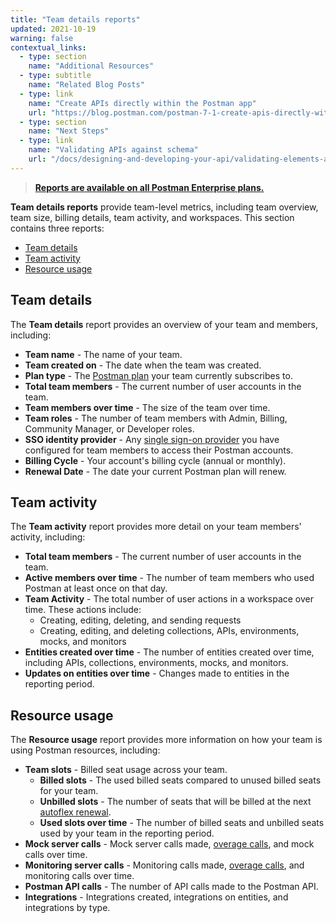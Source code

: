 ```yaml
---
title: "Team details reports"
updated: 2021-10-19
warning: false
contextual_links:
  - type: section
    name: "Additional Resources"
  - type: subtitle
    name: "Related Blog Posts"
  - type: link
    name: "Create APIs directly within the Postman app"
    url: "https://blog.postman.com/postman-7-1-create-apis-directly-within-the-postman-app/"
  - type: section
    name: "Next Steps"
  - type: link
    name: "Validating APIs against schema"
    url: "/docs/designing-and-developing-your-api/validating-elements-against-schema/"
---
```


> [__Reports are available on all Postman Enterprise plans.__](https://www.postman.com/pricing)

**Team details reports** provide team-level metrics, including team overview, team size, billing details, team activity, and workspaces. This section contains three reports:

* [Team details](#team-details)
* [Team activity](#team-activity)
* [Resource usage](#resource-usage)

## Team details

The **Team details** report provides an overview of your team and members, including:

* **Team name** - The name of your team.
* **Team created on** - The date when the team was created.
* **Plan type** - The [Postman plan](https://www.postman.com/pricing/) your team currently subscribes to.
* **Total team members** - The current number of user accounts in the team.
* **Team members over time** - The size of the team over time.
* **Team roles** - The number of team members with Admin, Billing, Community Manager, or Developer roles.
* **SSO identity provider** - Any [single sign-on provider](/docs/administration/sso/intro-sso/) you have configured for team members to access their Postman accounts.
* **Billing Cycle** - Your account's billing cycle (annual or monthly).
* **Renewal Date** - The date your current Postman plan will renew.

## Team activity

The **Team activity** report provides more detail on your team members' activity, including:

* **Total team members** - The current number of user accounts in the team.
* **Active members over time** - The number of team members who used Postman at least once on that day.
* **Team Activity** - The total number of user actions in a workspace over time. These actions include:
    * Creating, editing, deleting, and sending requests
    * Creating, editing, and deleting collections, APIs, environments, mocks, and monitors
* **Entities created over time** - The number of entities created over time, including APIs, collections, environments, mocks, and monitors.
* **Updates on entities over time** - Changes made to entities in the reporting period.

## Resource usage

The **Resource usage** report provides more information on how your team is using Postman resources, including:

* **Team slots** - Billed seat usage across your team.
    * **Billed slots** - The used billed seats compared to unused billed seats for your team.
    * **Unbilled slots** - The number of seats that will be billed at the next [autoflex renewal](/docs/administration/billing/#utilizing-auto-flex).
    * **Used slots over time** - The number of billed seats and unbilled seats used by your team in the reporting period.
* **Mock server calls** - Mock server calls made, [overage calls](/docs/administration/billing/#managing-add-ons), and mock calls over time.
* **Monitoring server calls** - Monitoring calls made, [overage calls](/docs/administration/billing/#managing-add-ons), and monitoring calls over time.
* **Postman API calls** - The number of API calls made to the Postman API.
* **Integrations** - Integrations created, integrations on entities, and integrations by type.

